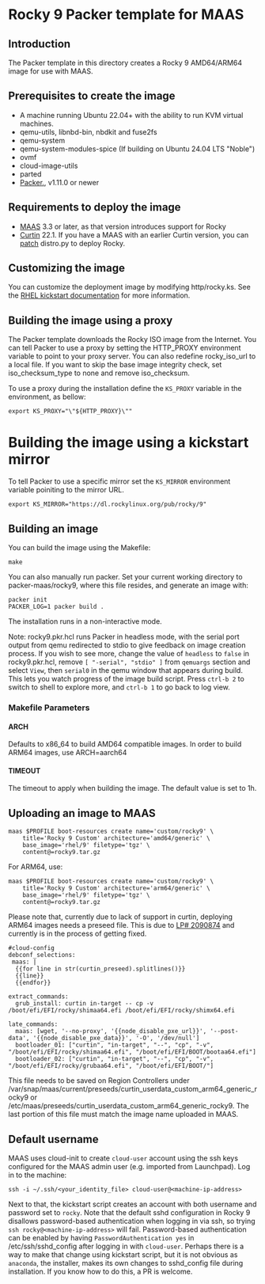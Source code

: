 # Rocky 9 Packer template for MAAS

## Introduction

The Packer template in this directory creates a Rocky 9 AMD64/ARM64 image for use with MAAS.

## Prerequisites to create the image

* A machine running Ubuntu 22.04+ with the ability to run KVM virtual machines.
* qemu-utils, libnbd-bin, nbdkit and fuse2fs
* qemu-system
* qemu-system-modules-spice (If building on Ubuntu 24.04 LTS "Noble")
* ovmf
* cloud-image-utils
* parted
* [Packer.](https://www.packer.io/intro/getting-started/install.html), v1.11.0 or newer

## Requirements to deploy the image

* [MAAS](https://maas.io) 3.3 or later, as that version introduces support for Rocky
* [Curtin](https://launchpad.net/curtin) 22.1. If you have a MAAS with an earlier Curtin version, you can [patch](https://code.launchpad.net/~xnox/curtin/+git/curtin/+merge/415604) distro.py to deploy Rocky.

## Customizing the image

You can customize the deployment image by modifying http/rocky.ks. See the [RHEL kickstart documentation](https://access.redhat.com/documentation/en-us/red_hat_enterprise_linux/9/html/performing_an_advanced_rhel_installation/kickstart-commands-and-options-reference_installing-rhel-as-an-experienced-user#part-or-partition_kickstart-commands-for-handling-storage) for more information.

## Building the image using a proxy

The Packer template downloads the Rocky ISO image from the Internet. You can tell Packer to use a proxy by setting the HTTP_PROXY environment variable to point to your proxy server. You can also redefine rocky_iso_url to a local file. If you want to skip the base image integrity check, set iso_checksum_type to none and remove iso_checksum.

To use a proxy during the installation define the `KS_PROXY` variable in the environment, as bellow:

```shell
export KS_PROXY="\"${HTTP_PROXY}\""
```

# Building the image using a kickstart mirror

To tell Packer to use a specific mirror set the `KS_MIRROR` environment variable
poiniting to the mirror URL.

```shell
export KS_MIRROR="https://dl.rockylinux.org/pub/rocky/9"
```

## Building an image

You can build the image using the Makefile:

```shell
make
```

You can also manually run packer. Set your current working directory to packer-maas/rocky9, where this file resides, and generate an image with:

```shell
packer init
PACKER_LOG=1 packer build .
```

The installation runs in a non-interactive mode.

Note: rocky9.pkr.hcl runs Packer in headless mode, with the serial port output from qemu redirected to stdio to give feedback on image creation process. If you wish to see more, change the value of `headless` to `false` in rocky9.pkr.hcl, remove `[ "-serial", "stdio" ]` from `qemuargs` section and select `View`, then `serial0` in the qemu window that appears during build. This lets you watch progress of the image build script. Press `ctrl-b 2` to switch to shell to explore more, and `ctrl-b 1` to go back to log view.

### Makefile Parameters

#### ARCH

Defaults to x86_64 to build AMD64 compatible images. In order to build ARM64 images, use ARCH=aarch64

#### TIMEOUT

The timeout to apply when building the image. The default value is set to 1h.

## Uploading an image to MAAS

```shell
maas $PROFILE boot-resources create name='custom/rocky9' \
    title='Rocky 9 Custom' architecture='amd64/generic' \
    base_image='rhel/9' filetype='tgz' \
    content@=rocky9.tar.gz
```

For ARM64, use:

```shell
maas $PROFILE boot-resources create name='custom/rocky9' \
    title='Rocky 9 Custom' architecture='arm64/generic' \
    base_image='rhel/9' filetype='tgz' \
    content@=rocky9.tar.gz
```

Please note that, currently due to lack of support in curtin, deploying ARM64 images needs a preseed file. This is due to [LP# 2090874](https://bugs.launchpad.net/curtin/+bug/2090874) and currently is in the process of getting fixed.

```
#cloud-config
debconf_selections:
 maas: |
  {{for line in str(curtin_preseed).splitlines()}}
  {{line}}
  {{endfor}}

extract_commands:
  grub_install: curtin in-target -- cp -v /boot/efi/EFI/rocky/shimaa64.efi /boot/efi/EFI/rocky/shimx64.efi

late_commands:
  maas: [wget, '--no-proxy', '{{node_disable_pxe_url}}', '--post-data', '{{node_disable_pxe_data}}', '-O', '/dev/null']
  bootloader_01: ["curtin", "in-target", "--", "cp", "-v", "/boot/efi/EFI/rocky/shimaa64.efi", "/boot/efi/EFI/BOOT/bootaa64.efi"]
  bootloader_02: ["curtin", "in-target", "--", "cp", "-v", "/boot/efi/EFI/rocky/grubaa64.efi", "/boot/efi/EFI/BOOT/"]
```

This file needs to be saved on Region Controllers under /var/snap/maas/current/preseeds/curtin_userdata_custom_arm64_generic_rocky9 or /etc/maas/preseeds/curtin_userdata_custom_arm64_generic_rocky9. The last portion of this file must match the image name uploaded in MAAS.

## Default username

MAAS uses cloud-init to create ```cloud-user``` account using the ssh keys configured for the MAAS admin user (e.g. imported from Launchpad). Log in to the machine:

```shell
ssh -i ~/.ssh/<your_identity_file> cloud-user@<machine-ip-address>
```

Next to that, the kickstart script creates an account with both username and password set to  ```rocky```. Note that the default sshd configuration in Rocky 9 disallows password-based authentication when logging in via ssh, so trying `ssh rocky@<machine-ip-address>` will fail. Password-based authentication can be enabled by having `PasswordAuthentication yes` in /etc/ssh/sshd_config after logging in with ```cloud-user```. Perhaps there is a way to make that change using kickstart script, but it is not obvious as ```anaconda```, the installer, makes its own changes to sshd_config file during installation. If you know how to do this, a PR is welcome.
